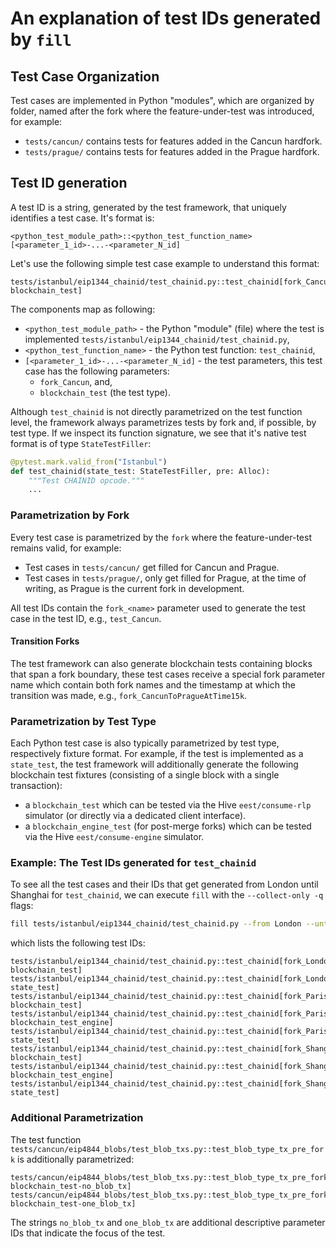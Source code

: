 # An explanation of test IDs generated by `fill`

## Test Case Organization

Test cases are implemented in Python "modules", which are organized by folder, named after the fork where the feature-under-test was introduced, for example:

- `tests/cancun/` contains tests for features added in the Cancun hardfork.
- `tests/prague/` contains tests for features added in the Prague hardfork.

## Test ID generation

A test ID is a string, generated by the test framework, that uniquely identifies a test case. It's format is:

```text
<python_test_module_path>::<python_test_function_name>[<parameter_1_id>-...-<parameter_N_id]
```

Let's use the following simple test case example to understand this format:

```text
tests/istanbul/eip1344_chainid/test_chainid.py::test_chainid[fork_Cancun-blockchain_test]
```

The components map as following:

- `<python_test_module_path>` - the Python "module" (file) where the test is implemented `tests/istanbul/eip1344_chainid/test_chainid.py`,
- `<python_test_function_name>` - the Python test function: `test_chainid`,
- `[<parameter_1_id>-...-<parameter_N_id]` - the test parameters, this test case has the following parameters:
  - `fork_Cancun`, and,
  - `blockchain_test` (the test type).

Although `test_chainid` is not directly parametrized on the test function level, the framework always parametrizes tests by fork and, if possible, by test type. If we inspect its function signature, we see that it's native test format is of type `StateTestFiller`:

```python
@pytest.mark.valid_from("Istanbul")
def test_chainid(state_test: StateTestFiller, pre: Alloc):
    """Test CHAINID opcode."""
    ...
```

### Parametrization by Fork

Every test case is parametrized by the `fork` where the feature-under-test remains valid, for example:

- Test cases in `tests/cancun/` get filled for Cancun and Prague.
- Test cases in `tests/prague/`, only get filled for Prague, at the time of writing, as Prague is the current fork in development.

All test IDs contain the `fork_<name>` parameter used to generate the test case in the test ID, e.g., `test_Cancun`.

#### Transition Forks

The test framework can also generate blockchain tests containing blocks that span a fork boundary, these test cases receive a special fork parameter name which contain both fork names and the timestamp at which the transition was made, e.g., `fork_CancunToPragueAtTime15k`.

### Parametrization by Test Type

Each Python test case is also typically parametrized by test type, respectively fixture format. For example, if the test is implemented as a `state_test`, the test framework will additionally generate the following blockchain test fixtures (consisting of a single block with a single transaction):

- a `blockchain_test` which can be tested via the Hive `eest/consume-rlp` simulator (or directly via a dedicated client interface).
- a `blockchain_engine_test` (for post-merge forks) which can be tested via the Hive `eest/consume-engine` simulator.

### Example: The Test IDs generated for `test_chainid`

To see all the test cases and their IDs that get generated from London until Shanghai for `test_chainid`, we can execute `fill` with the `--collect-only -q` flags:

```bash
fill tests/istanbul/eip1344_chainid/test_chainid.py --from London --until Shanghai --collect-only -q 
```

which lists the following test IDs:

```text
tests/istanbul/eip1344_chainid/test_chainid.py::test_chainid[fork_London-blockchain_test]
tests/istanbul/eip1344_chainid/test_chainid.py::test_chainid[fork_London-state_test]
tests/istanbul/eip1344_chainid/test_chainid.py::test_chainid[fork_Paris-blockchain_test]
tests/istanbul/eip1344_chainid/test_chainid.py::test_chainid[fork_Paris-blockchain_test_engine]
tests/istanbul/eip1344_chainid/test_chainid.py::test_chainid[fork_Paris-state_test]
tests/istanbul/eip1344_chainid/test_chainid.py::test_chainid[fork_Shanghai-blockchain_test]
tests/istanbul/eip1344_chainid/test_chainid.py::test_chainid[fork_Shanghai-blockchain_test_engine]
tests/istanbul/eip1344_chainid/test_chainid.py::test_chainid[fork_Shanghai-state_test]
```

### Additional Parametrization

The test function `tests/cancun/eip4844_blobs/test_blob_txs.py::test_blob_type_tx_pre_fork` is additionally parametrized:

```text
tests/cancun/eip4844_blobs/test_blob_txs.py::test_blob_type_tx_pre_fork[fork_ShanghaiToCancunAtTime15k-blockchain_test-no_blob_tx]
tests/cancun/eip4844_blobs/test_blob_txs.py::test_blob_type_tx_pre_fork[fork_ShanghaiToCancunAtTime15k-blockchain_test-one_blob_tx]
```

The strings `no_blob_tx` and `one_blob_tx` are additional descriptive parameter IDs that indicate the focus of the test.
